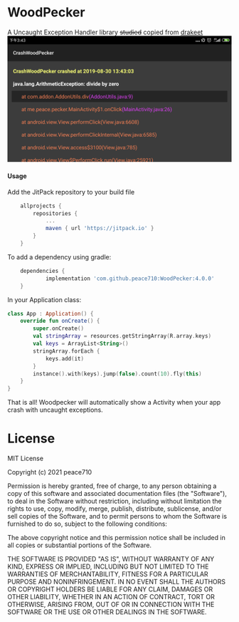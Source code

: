 # WoodPecker
A Uncaught Exception Handler library ~~studied~~ copied from [drakeet](https://github.com/drakeet)
![WoodPecker](https://github.com/peace710/WoodPecker/blob/master/screenshots/device-2019-08-30-154348.png)

#### Usage


Add the JitPack repository to your build file
```groovy
	allprojects {
		repositories {
			...
			maven { url 'https://jitpack.io' }
		}
	}
```

To add a dependency using gradle:

```groovy
	dependencies {
	        implementation 'com.github.peace710:WoodPecker:4.0.0'
	}
```

In your Application class:
```kotlin
class App : Application() {
    override fun onCreate() {
        super.onCreate()
        val stringArray = resources.getStringArray(R.array.keys)
        val keys = ArrayList<String>()
        stringArray.forEach {
            keys.add(it)
        }
        instance().with(keys).jump(false).count(10).fly(this)
    }
}
```

That is all! Woodpecker will automatically show a Activity when your app crash with uncaught exceptions.

License
=======
MIT License

Copyright (c) 2021 peace710

Permission is hereby granted, free of charge, to any person obtaining a copy
of this software and associated documentation files (the "Software"), to deal
in the Software without restriction, including without limitation the rights
to use, copy, modify, merge, publish, distribute, sublicense, and/or sell
copies of the Software, and to permit persons to whom the Software is
furnished to do so, subject to the following conditions:

The above copyright notice and this permission notice shall be included in all
copies or substantial portions of the Software.

THE SOFTWARE IS PROVIDED "AS IS", WITHOUT WARRANTY OF ANY KIND, EXPRESS OR
IMPLIED, INCLUDING BUT NOT LIMITED TO THE WARRANTIES OF MERCHANTABILITY,
FITNESS FOR A PARTICULAR PURPOSE AND NONINFRINGEMENT. IN NO EVENT SHALL THE
AUTHORS OR COPYRIGHT HOLDERS BE LIABLE FOR ANY CLAIM, DAMAGES OR OTHER
LIABILITY, WHETHER IN AN ACTION OF CONTRACT, TORT OR OTHERWISE, ARISING FROM,
OUT OF OR IN CONNECTION WITH THE SOFTWARE OR THE USE OR OTHER DEALINGS IN THE
SOFTWARE.


